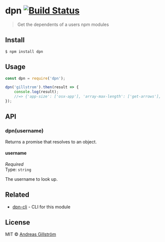 # dpn [![Build Status](https://travis-ci.org/gillstrom/dpn.svg?branch=master)](https://travis-ci.org/gillstrom/dpn)

> Get the dependents of a users npm modules

## Install

```
$ npm install dpn
```


## Usage

```js
const dpn = require('dpn');

dpn('gillstrom').then(result => {
	console.log(result);
	//=> {'app-size': ['osx-app'], 'array-max-length': ['get-arrows'], 'battery-level': ['evac'], ...}
});
```


## API

### dpn(username)

Returns a promise that resolves to an object.

#### username

*Required*<br>
Type: `string`

The username to look up.


## Related

* [dpn-cli](https://github.com/gillstrom/dpn-cli) - CLI for this module


## License

MIT © [Andreas Gillström](https://github.com/gillstrom)
